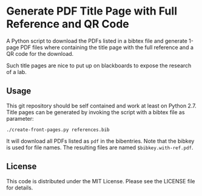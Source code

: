Generate PDF Title Page with Full Reference and QR Code
=======================================================

A Python script to download the PDFs listed in a bibtex file and generate 1-page
PDF files where containing the title page with the full reference and a QR code
for the download.

Such title pages are nice to put up on blackboards to expose the research of
a lab.

Usage
-----

This git repository should be self contained and work at least on Python 2.7.
Title pages can be generated by invoking the script with a bibtex file as
parameter:

    ./create-front-pages.py references.bib

It will download all PDFs listed as `pdf` in the bibentries. Note that the
bibkey is used for file names. The resulting files are named
`$bibkey.with-ref.pdf`.

License
-------

This code is distributed under the MIT License. Please see the LICENSE file for
details.
